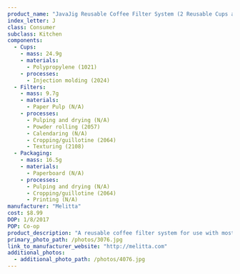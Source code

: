 ```yaml
---
product_name: "JavaJig Reusable Coffee Filter System (2 Reusable Cups and 30 Coffee Filters)"
index_letter: J
class: Consumer
subclass: Kitchen
components:
  - Cups:
    - mass: 24.9g
    - materials:
      - Polypropylene (1021)
    - processes:
      - Injection molding (2024)
  - Filters:
    - mass: 9.7g
    - materials:
      - Paper Pulp (N/A)
    - processes:
      - Pulping and drying (N/A)
      - Powder rolling (2057)
      - Calendaring (N/A)
      - Cropping/guillotine (2064)
      - Texturing (2108)
  - Packaging:
    - mass: 16.5g
    - materials:
      - Paperboard (N/A)
    - processes:
      - Pulping and drying (N/A)
      - Cropping/guillotine (2064)
      - Printing (N/A)
manufacturer: "Melitta"
cost: $8.99
DOP: 1/8/2017
POP: Co-op
product_description: "A reusable coffee filter system for use with most Keurig style single serve coffee brewers"
primary_photo_path: /photos/3076.jpg
link_to_manufacturer_website: "http://melitta.com"
additional_photos:
  - additional_photo_path: /photos/4076.jpg
---
```

